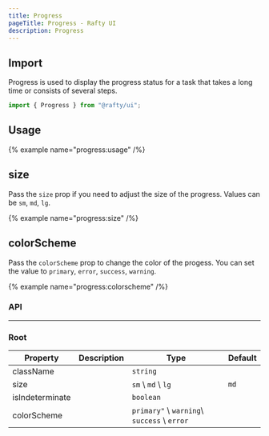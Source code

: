 ```yaml
---
title: Progress
pageTitle: Progress - Rafty UI
description: Progress
---
```


## Import

Progress is used to display the progress status for a task that takes a long time or consists of several steps.

```jsx
import { Progress } from "@rafty/ui";
```

## Usage

{% example name="progress:usage" /%}

## size

Pass the `size` prop if you need to adjust the size of the progress. Values can be `sm`, `md`, `lg`.

{% example name="progress:size" /%}

## colorScheme

Pass the `colorScheme` prop to change the color of the progess. You can set the value to `primary`, `error`, `success`, `warning`.

{% example name="progress:colorscheme" /%}

### API

---

### Root

| Property        | Description | Type                                        | Default |
| --------------- | ----------- | ------------------------------------------- | ------- |
| className       |             | `string`                                    |         |
| size            |             | `sm` \ `md` \ `lg`                          | `md`    |
| isIndeterminate |             | `boolean`                                   |         |
| colorScheme     |             | `primary"` \ `warning`\ `success` \ `error` |         |
